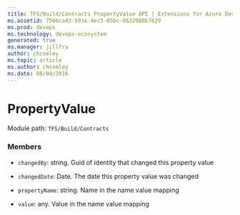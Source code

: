 ```yaml
---
title: TFS/Build/Contracts PropertyValue API | Extensions for Azure DevOps Services
ms.assetid: 7566ca43-591e-4ec3-05bc-6632988b7629
ms.prod: devops
ms.technology: devops-ecosystem
generated: true
ms.manager: jillfra
author: chcomley
ms.topic: article
ms.author: chcomley
ms.date: 08/04/2016
---
```


# PropertyValue

Module path: `TFS/Build/Contracts`


### Members

* `changedBy`: string. Guid of identity that changed this property value

* `changedDate`: Date. The date this property value was changed

* `propertyName`: string. Name in the name value mapping

* `value`: any. Value in the name value mapping


